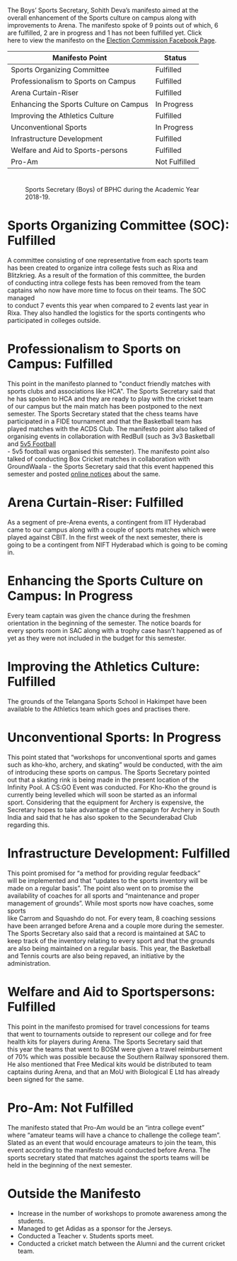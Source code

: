 <p><!-- wp:paragraph --></p>
<p>The Boys’ Sports Secretary, Sohith Deva’s manifesto aimed at the<br />
overall enhancement of the Sports culture on campus along with<br />
improvements to Arena. The manifesto spoke of 9 points out of which, 6<br />
are fulfilled, 2 are in progress and 1 has not been fulfilled yet. Click<br />
 here to view the manifesto on the <a href="https://www.facebook.com/ElectionCommissionBPHC/photos/a.2073504839559840/2073504859559838/">Election Commission Facebook Page</a>.</p>
<p><!-- /wp:paragraph --></p>
<p><!-- wp:table --></p>
<table class="wp-block-table">
<thead>
<tr>
<th>Manifesto Point</th>
<th>Status</th>
</tr>
</thead>
<tbody>
<tr>
<td>Sports Organizing Committee</td>
<td>Fulfilled</td>
</tr>
<tr>
<td>Professionalism to Sports on Campus</td>
<td>Fulfilled</td>
</tr>
<tr>
<td>Arena Curtain-Riser</td>
<td>Fulfilled</td>
</tr>
<tr>
<td>Enhancing the Sports Culture on Campus</td>
<td>In Progress</td>
</tr>
<tr>
<td>Improving the Athletics Culture</td>
<td>Fulfilled</td>
</tr>
<tr>
<td>Unconventional Sports</td>
<td>In Progress</td>
</tr>
<tr>
<td>Infrastructure Development</td>
<td>Fulfilled</td>
</tr>
<tr>
<td>Welfare and Aid to Sports-persons</td>
<td>Fulfilled</td>
</tr>
<tr>
<td>Pro-Am</td>
<td>Not Fulfilled</td>
</tr>
</tbody>
</table>
<p><!-- /wp:table --></p>
<p><!-- wp:heading {"level":1} --></p>
<h1><a href="https://github.com/journal-club/wiki-data/blob/master/news/spotlight/suc-report-card-2018/sohith-deva.md#sports-organizing-committee-soc-fulfilled"></a></h1>
<p><!-- /wp:heading --></p>
<p><!-- wp:image {"align":"center","id":88} --></p>
<div class="wp-block-image">
<figure class="aligncenter"><img src="{{ site.baseurl }}/assets/2018/12/sohith.jpg" alt="" class="wp-image-88" /><br />
<figcaption>Sports Secretary (Boys) of BPHC during the Academic Year 2018-19.</p>
</figcaption>
</figure>
</div>
<p><!-- /wp:image --></p>
<p><!-- wp:heading {"level":1} --></p>
<h1>Sports Organizing Committee (SOC): Fulfilled</h1>
<p><!-- /wp:heading --></p>
<p><!-- wp:paragraph --></p>
<p>A committee consisting of one representative from each sports team<br />
has been created to organize intra college fests such as Rixa and<br />
Blitzkrieg. As a result of the formation of this committee, the burden<br />
of conducting intra college fests has been removed from the team<br />
captains who now have more time to focus on their teams. The SOC managed<br />
 to conduct 7 events this year when compared to 2 events last year in<br />
Rixa. They also handled the logistics for the sports contingents who<br />
participated in colleges outside.</p>
<p><!-- /wp:paragraph --></p>
<p><!-- wp:heading {"level":1} --></p>
<h1><a href="https://github.com/journal-club/wiki-data/blob/master/news/spotlight/suc-report-card-2018/sohith-deva.md#professionalism-to-sports-on-campus-fulfilled"></a></h1>
<p><!-- /wp:heading --></p>
<p><!-- wp:heading {"level":1} --></p>
<h1>Professionalism to Sports on Campus: Fulfilled</h1>
<p><!-- /wp:heading --></p>
<p><!-- wp:paragraph --></p>
<p>This point in the manifesto planned to "conduct friendly matches with<br />
 sports clubs and associations like HCA". The Sports Secretary said that<br />
 he has spoken to HCA and they are ready to play with the cricket team<br />
of our campus but the main match has been postponed to the next<br />
semester. The Sports Secretary stated that the chess teams have<br />
participated in a FIDE tournament and that the Basketball team has<br />
played matches with the ACDS Club.  The manifesto point also talked of<br />
organising events in collaboration with RedBull (such as 3v3 Basketball<br />
and <a href="https://www.facebook.com/groups/bphcshoutbox/permalink/2102112443184689/">5v5 Football</a><br />
 - 5v5 football was organised this semester). The manifesto point also<br />
talked of conducting Box Cricket matches in collaboration with<br />
GroundWaala - the Sports Secretary said that this event happened this<br />
semester and posted <a href="https://www.facebook.com/photo.php?fbid=1006905282846127&amp;set=gm.1743896439066871&amp;type=3&amp;theater">online notices</a> about the same.</p>
<p><!-- /wp:paragraph --></p>
<p><!-- wp:heading {"level":1} --></p>
<h1><a href="https://github.com/journal-club/wiki-data/blob/master/news/spotlight/suc-report-card-2018/sohith-deva.md#arena-curtain-riser-fulfilled"></a></h1>
<p><!-- /wp:heading --></p>
<p><!-- wp:heading {"level":1} --></p>
<h1>Arena Curtain-Riser: Fulfilled</h1>
<p><!-- /wp:heading --></p>
<p><!-- wp:paragraph --></p>
<p>As a segment of pre-Arena events, a contingent from IIT Hyderabad<br />
came to our campus along with a couple of sports matches which were<br />
played against CBIT. In the first week of the next semester, there is<br />
going to be a contingent from NIFT Hyderabad which is going to be coming<br />
 in.</p>
<p><!-- /wp:paragraph --></p>
<p><!-- wp:heading {"level":1} --></p>
<h1><a href="https://github.com/journal-club/wiki-data/blob/master/news/spotlight/suc-report-card-2018/sohith-deva.md#enhancing-the-sports-culture-on-campus-in-progress"></a></h1>
<p><!-- /wp:heading --></p>
<p><!-- wp:heading {"level":1} --></p>
<h1>Enhancing the Sports Culture on Campus: In Progress</h1>
<p><!-- /wp:heading --></p>
<p><!-- wp:paragraph --></p>
<p>Every team captain was given the chance during the freshmen<br />
orientation in the beginning of the semester. The notice boards for<br />
every sports room in SAC along with a trophy case hasn’t happened as of<br />
yet as they were not included in the budget for this semester.</p>
<p><!-- /wp:paragraph --></p>
<p><!-- wp:heading {"level":1} --></p>
<h1><a href="https://github.com/journal-club/wiki-data/blob/master/news/spotlight/suc-report-card-2018/sohith-deva.md#improving-the-athletics-culture-fulfilled"></a></h1>
<p><!-- /wp:heading --></p>
<p><!-- wp:heading {"level":1} --></p>
<h1>Improving the Athletics Culture: Fulfilled</h1>
<p><!-- /wp:heading --></p>
<p><!-- wp:paragraph --></p>
<p>The grounds of the Telangana Sports School in Hakimpet have been available to the Athletics team which goes and practises there.</p>
<p><!-- /wp:paragraph --></p>
<p><!-- wp:heading {"level":1} --></p>
<h1><a href="https://github.com/journal-club/wiki-data/blob/master/news/spotlight/suc-report-card-2018/sohith-deva.md#unconventional-sports-in-progress"></a></h1>
<p><!-- /wp:heading --></p>
<p><!-- wp:heading {"level":1} --></p>
<h1>Unconventional Sports: In Progress</h1>
<p><!-- /wp:heading --></p>
<p><!-- wp:paragraph --></p>
<p>This point stated that “workshops for unconventional sports and games<br />
 such as kho-kho, archery, and skating” would be conducted, with the aim<br />
 of introducing these sports on campus.  The Sports Secretary pointed<br />
out that a skating rink is being made in the present location of the<br />
Infinity Pool. A CS:GO Event was conducted. For Kho-Kho the ground is<br />
currently being levelled which will soon be started as an informal<br />
sport. Considering that the equipment for Archery is expensive, the<br />
Secretary hopes to take advantage of the campaign for Archery in South<br />
India and said that he has also spoken to the Secunderabad Club<br />
regarding this.</p>
<p><!-- /wp:paragraph --></p>
<p><!-- wp:heading {"level":1} --></p>
<h1><a href="https://github.com/journal-club/wiki-data/blob/master/news/spotlight/suc-report-card-2018/sohith-deva.md#infrastructure-development-fulfilled"></a></h1>
<p><!-- /wp:heading --></p>
<p><!-- wp:heading {"level":1} --></p>
<h1>Infrastructure Development: Fulfilled</h1>
<p><!-- /wp:heading --></p>
<p><!-- wp:paragraph --></p>
<p>This point promised for “a method for providing regular feedback”<br />
will be implemented and that “updates to the sports inventory will be<br />
made on a regular basis”. The point also went on to promise the<br />
availability of coaches for all sports and “maintenance and proper<br />
management of grounds”. While most sports now have coaches, some sports<br />
like Carrom and Squashdo do not. For every team, 8 coaching sessions<br />
have been arranged before Arena and a couple more during the semester.<br />
The Sports Secretary also said that a record is maintained at SAC to<br />
keep track of the inventory relating to every sport and that the grounds<br />
 are also being maintained on a regular basis. This year, the Basketball<br />
 and Tennis courts are also being repaved, an initiative by the<br />
administration.</p>
<p><!-- /wp:paragraph --></p>
<p><!-- wp:heading {"level":1} --></p>
<h1><a href="https://github.com/journal-club/wiki-data/blob/master/news/spotlight/suc-report-card-2018/sohith-deva.md#welfare-and-aid-to-sportspersons-fulfilled"></a></h1>
<p><!-- /wp:heading --></p>
<p><!-- wp:heading {"level":1} --></p>
<h1>Welfare and Aid to Sportspersons: Fulfilled</h1>
<p><!-- /wp:heading --></p>
<p><!-- wp:paragraph --></p>
<p>This point in the manifesto promised for travel concessions for teams<br />
 that went to tournaments outside to represent our college and for free<br />
health kits for players during Arena. The Sports Secretary said that<br />
this year the teams that went to BOSM were given a travel reimbursement<br />
of 70% which was possible because the Southern Railway sponsored them.<br />
He also mentioned that Free Medical kits would be distributed to team<br />
captains during Arena, and that an MoU with Biological E Ltd has already<br />
 been signed for the same.</p>
<p><!-- /wp:paragraph --></p>
<p><!-- wp:heading {"level":1} --></p>
<h1><a href="https://github.com/journal-club/wiki-data/blob/master/news/spotlight/suc-report-card-2018/sohith-deva.md#pro-am-not-fulfilled"></a></h1>
<p><!-- /wp:heading --></p>
<p><!-- wp:heading {"level":1} --></p>
<h1>Pro-Am: Not Fulfilled</h1>
<p><!-- /wp:heading --></p>
<p><!-- wp:paragraph --></p>
<p>The manifesto stated that Pro-Am would be an “intra college event”<br />
where “amateur teams will have a chance to challenge the college team”.<br />
Slated as an event that would encourage amateurs to join the team, this<br />
event according to the manifesto would conducted before Arena. The<br />
sports secretary stated that matches against the sports teams will be<br />
held in the beginning of the next semester.</p>
<p><!-- /wp:paragraph --></p>
<p><!-- wp:heading {"level":1} --></p>
<h1><a href="https://github.com/journal-club/wiki-data/blob/master/news/spotlight/suc-report-card-2018/sohith-deva.md#outside-the-manifesto"></a></h1>
<p><!-- /wp:heading --></p>
<p><!-- wp:heading {"level":1} --></p>
<h1>Outside the Manifesto</h1>
<p><!-- /wp:heading --></p>
<p><!-- wp:list --></p>
<ul>
<li>Increase in the number of workshops to promote awareness among the students.</li>
<li>Managed to get Adidas as a sponsor for the Jerseys.</li>
<li>Conducted a Teacher v. Students sports meet.</li>
<li>Conducted a cricket match between the Alumni and the current cricket team.</li>
</ul>
<p><!-- /wp:list --></p>
